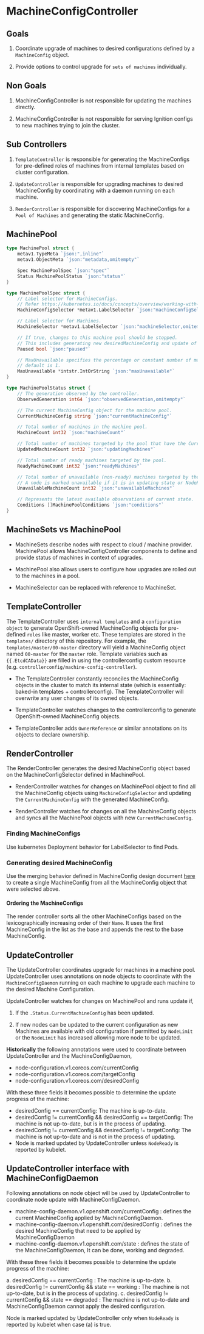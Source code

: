 # MachineConfigController

## Goals

1. Coordinate upgrade of machines to desired configurations defined by a `MachineConfig` object.

2. Provide options to control upgrade for `sets of machines` individually.

## Non Goals

1. MachineConfigController is not responsible for updating the machines directly.

2. MachineConfigController is not responsible for serving Ignition configs to new machines trying to join the cluster.

## Sub Controllers

1. `TemplateController` is responsible for generating the MachineConfigs for pre-defined roles of machines from internal templates based on cluster configuration.

2. `UpdateController` is responsible for upgrading machines to desired MachineConfig by coordinating with a daemon running on each machine.

3. `RenderController` is responsible for discovering MachineConfigs for a `Pool of Machines` and generating the static MachineConfig.

## MachinePool

```go
type MachinePool struct {
    metav1.TypeMeta `json:",inline"`
    metav1.ObjectMeta `json:"metadata,omitempty"`

    Spec MachinePoolSpec `json:"spec"`
    Status MachinePoolStatus `json:"status"`
}

type MachinePoolSpec struct {
    // Label selector for MachineConfigs.
    // Refer https://kubernetes.io/docs/concepts/overview/working-with-objects/labels/ on how label and selectors work.
    MachineConfigSelector *metav1.LabelSelector `json:"machineConfigSelector,omitempty"`

    // Label selector for Machines.
    MachineSelector *metav1.LabelSelector `json:"machineSelector,omitempty"`

    // If true, changes to this machine pool should be stopped.
    // This includes generating new desiredMachineConfig and update of machines.
    Paused bool `json:"paused"`

    // MaxUnavailable specifies the percentage or constant number of machines that can be updating at any given time.
    // default is 1.
    MaxUnavailable *intstr.IntOrString `json:"maxUnavailable"`
}

type MachinePoolStatus struct {
    // The generation observed by the controller.
    ObservedGeneration int64 `json:"observedGeneration,omitempty"`

    // The current MachineConfig object for the machine pool.
    CurrentMachineConfig string `json:"currentMachineConfig"`

    // Total number of machines in the machine pool.
    MachineCount int32 `json:"machineCount"`

    // Total number of machines targeted by the pool that have the CurrentMachineConfig as their config.
    UpdatedMachineCount int32 `json:"updatingMachines"`

    // Total number of ready machines targeted by the pool.
    ReadyMachineCount int32 `json:"readyMachines"`

    // Total number of unavailable (non-ready) machines targeted by the pool.
    // A node is marked unavailable if it is in updating state or NodeReady condition is false.
    UnavailableMachineCount int32 `json:"unavailableMachines"`

    // Represents the latest available observations of current state.
    Conditions []MachinePoolConditions `json:"conditions"`
}
```

## MachineSets vs MachinePool

- MachineSets describe nodes with respect to cloud / machine provider. MachinePool allows MachineConfigController components to define and provide status of machines in context of upgrades.

- MachinePool also allows users to configure how upgrades are rolled out to the machines in a pool.

- MachineSelector can be replaced with reference to MachineSet.

## TemplateController

The TemplateController uses `internal templates` and a `configuration object` to generate OpenShift-owned MachineConfig objects for pre-defined `roles` like master, worker etc. These templates are stored in the `templates/` directory of this repository. For example, the `templates/master/00-master` directory will yield a MachineConfig object named `00-master` for the `master` role. Template variables such as `{{.EtcdCAData}}` are filled in using the controllerconfig custom resource (e.g. `controllerconfig/machine-config-controller`).

- The TemplateController constantly reconciles the MachineConfig objects in the cluster to match its internal state (which is essentially: baked-in templates + controllerconfig). The TemplateController will overwrite any user changes of its owned objects.

- TemplateController watches changes to the controllerconfig to generate OpenShift-owned MachineConfig objects.

- TemplateController adds `OwnerReference` or similar annotations on its objects to declare ownership.

## RenderController

The RenderController generates the desired MachineConfig object based on the MachineConfigSelector defined in MachinePool.

- RenderController watches for changes on MachinePool object to find all the MachineConfig objects using `MachineConfigSelector` and updating the `CurrentMachineConfig` with the generated MachineConfig.

- RenderController watches for changes on all the MachineConfig objects and syncs all the MachinePool objects with new `CurrentMachineConfig`.

### Finding MachineConfigs

Use kubernetes Deployment behavior for LabelSelector to find Pods.

### Generating desired MachineConfig

Use the merging behavior defined in MachineConfig design document [here](./MachineConfiguration.md#how-to-create-generated-machineconfig) to create a single MachineConfig from all the MachineConfig object that were selected above.

#### Ordering the MachineConfigs

The render controller sorts all the other MachineConfigs based on the lexicographically increasing order of their `Name`. It uses the first MachineConfig in the list as the base and appends the rest to the base MachineConfig.

## UpdateController

The UpdateController coordinates upgrade for machines in a machine pool. UpdateController uses annotations on node objects to coordinate with the `MachineConfigDaemon` running on each machine to upgrade each machine to the desired Machine Configuration.

UpdateController watches for changes on MachinePool and runs update if,

1. If the `.Status.CurrentMachineConfig` has been updated.

2. If new nodes can be updated to the current configuration as new Machines are available with old configuration if permitted by `NodeLimit` or the `NodeLimit` has increased allowing more node to be updated.

**Historically** the following annotations were used to coordinate between UpdateController and the MachineConfigDaemon,

* node-configuration.v1.coreos.com/currentConfig
* node-configuration.v1.coreos.com/targetConfig
* node-configuration.v1.coreos.com/desiredConfig

With these three fields it becomes possible to determine the update progress of the machine:

* desiredConfig == currentConfig: The machine is up-to-date.
* desiredConfig != currentConfig && desiredConfig == targetConfig: The machine is not up-to-date, but is in the process of updating.
* desiredConfig != currentConfig && desiredConfig != targetConfig: The machine is not up-to-date and is not in the process of updating.
* Node is marked updated by UpdateController unless `NodeReady` is reported by kubelet.

## UpdateController interface with MachineConfigDaemon

Following annotations on node object will be used by UpdateController to coordinate node update with MachineConfigDaemon.

* machine-config-daemon.v1.openshift.com/currentConfig : defines the current MachineConfig applied by MachineConfigDaemon.
* machine-config-daemon.v1.openshift.com/desiredConfig : defines the desired MachineConfig that need to be applied by MachineConfigDaemon
* machine-config-daemon.v1.openshift.com/state : defines the state of the MachineConfigDaemon, It can be done, working and degraded.

With these three fields it becomes possible to determine the update progress of the machine:

a. desiredConfig == currentConfig : The machine is up-to-date.
b. desiredConfig != currentConfig && state == working : The machine is not up-to-date, but is in the process of updating.
c. desiredConfig != currentConfig && state == degraded : The machine is not up-to-date and MachineConfigDaemon cannot apply the desired configuration.

Node is marked updated by UpdateController only when `NodeReady` is reported by kubelet when case (a) is true.
